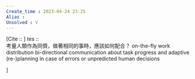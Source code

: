 ```yaml
---
Create_time : 2023-04-24 23:25
Alias : 
Unsolved : V
---
```

[Cite ::  ]
tes ::  
考量人類作為同儕，做著相同的事時，應該如何配合？
on-the-fly work distribution
bi-directional communication about task progress
and adaptive (re-)planning in case of errors or unpredicted human decisions

]
